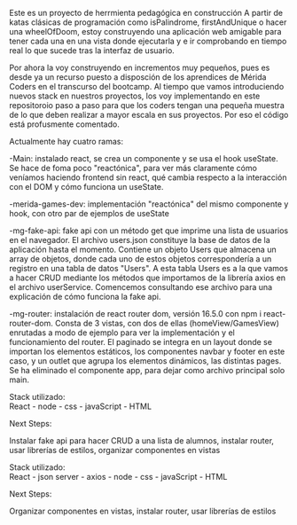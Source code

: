 Este es un proyecto de herrmienta pedagógica en construcción
A partir de katas clásicas de programación como isPalindrome, firstAndUnique o hacer una wheelOfDoom, estoy construyendo una aplicación web amigable para tener cada una en una vista donde ejecutarla y e ir comprobando en tiempo real lo que sucede tras la interfaz de usuario.

Por ahora la voy construyendo en incrementos muy pequeños, pues es desde ya un recurso puesto a disposción de los aprendices de Mérida Coders en el transcurso del bootcamp. Al tiempo que vamos introduciendo nuevos stack en nuestros proyectos, los voy implementando en este repositoroio paso a paso para que los coders tengan una pequeña muestra de lo que deben realizar a mayor escala en sus proyectos. Por eso el código está profusmente comentado. 

Actualmente hay cuatro ramas: 

-Main: instalado react, se crea un componente y se usa el hook useState. Se hace de foma poco "reactónica", para ver más claramente cómo veníamos haciendo frontend sin react, qué cambia respecto a la interacción con el DOM y cómo funciona un useState.

-merida-games-dev: implementación "reactónica" del mismo componente y hook, con otro par de ejemplos de useState

-mg-fake-api: fake api con un método get que imprime una lista de usuarios en el navegador.
 El archivo users.json constituye la base de datos de la aplicación hasta el momento. Contiene un objeto Users que almacena un array de objetos, donde cada uno de estos objetos correspondería a un registro en una tabla de datos "Users". A esta tabla Users es a la que vamos a hacer CRUD mediante los métodos que importamos de la librería axios en el archivo userService. Comencemos consultando ese archivo para una explicación de cómo funciona la fake api.

 -mg-router: instalación de react router dom, versión 16.5.0 con npm i react-router-dom. Consta de 3 vistas, con dos de ellas (homeView/GamesView) enrutadas a modo de ejemplo para ver la implementación y el funcionamiento del router. El paginado se integra en un layout donde se importan los elementos estáticos, los componentes navbar y footer en este caso, y un outlet que agrupa los elementos dinámicos, las distintas pages. Se ha eliminado el componente app, para dejar como archivo principal solo main.


Stack utilizado:  
React - node - css - javaScript - HTML

Next Steps:

Instalar fake api para hacer CRUD a una lista de alumnos, instalar router, usar librerías de estilos, organizar componentes en vistas


Stack utilizado:  
React - json server - axios - node - css - javaScript - HTML 

Next Steps:

Organizar componentes en vistas, instalar router, usar librerías de estilos